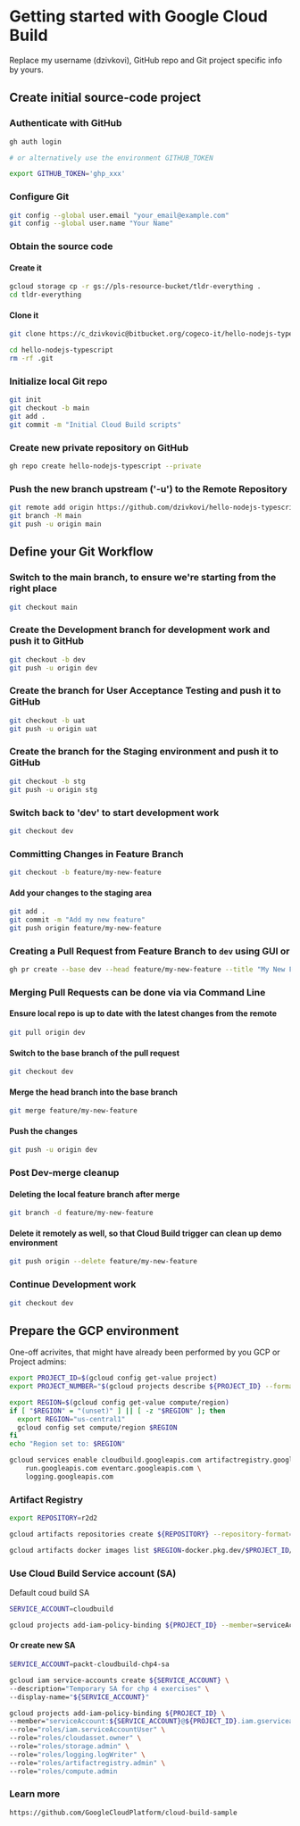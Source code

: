 # Getting started with Google Cloud Build

Replace my username (dzivkovi), GitHub repo and Git project specific info by yours.

## Create initial source-code project

### Authenticate with GitHub

```bash
gh auth login

# or alternatively use the environment GITHUB_TOKEN

export GITHUB_TOKEN='ghp_xxx'
```

### Configure Git

```bash
git config --global user.email "your_email@example.com"
git config --global user.name "Your Name"
```

### Obtain the source code

#### Create it

```bash
gcloud storage cp -r gs://pls-resource-bucket/tldr-everything .
cd tldr-everything
```

#### Clone it

```bash
git clone https://c_dzivkovic@bitbucket.org/cogeco-it/hello-nodejs-typescript.git

cd hello-nodejs-typescript
rm -rf .git
```

### Initialize local Git repo

```bash
git init
git checkout -b main
git add .
git commit -m "Initial Cloud Build scripts"
```

### Create new private repository on GitHub

```bash
gh repo create hello-nodejs-typescript --private
```

### Push the new branch upstream ('-u') to the Remote Repository

```bash
git remote add origin https://github.com/dzivkovi/hello-nodejs-typescript.git
git branch -M main
git push -u origin main
```

## Define your Git Workflow

### Switch to the main branch, to ensure we're starting from the right place

```bash
git checkout main
```

### Create the Development branch for development work and push it to GitHub

```bash
git checkout -b dev
git push -u origin dev
```

### Create the branch for User Acceptance Testing and push it to GitHub

```bash
git checkout -b uat
git push -u origin uat
```

### Create the branch for the Staging environment and push it to GitHub

```bash
git checkout -b stg
git push -u origin stg
```

### Switch back to 'dev' to start development work

```bash
git checkout dev
```

### Committing Changes in Feature Branch

```bash
git checkout -b feature/my-new-feature
```

#### Add your changes to the staging area

```bash
git add .
git commit -m "Add my new feature"
git push origin feature/my-new-feature
```

### Creating a Pull Request from Feature Branch to `dev` using GUI or

```bash
gh pr create --base dev --head feature/my-new-feature --title "My New Feature" --body "Description of my new feature"
```

### Merging Pull Requests can be done via via Command Line

#### Ensure local repo is up to date with the latest changes from the remote

```bash
git pull origin dev
```

#### Switch to the base branch of the pull request

```bash
git checkout dev
```

#### Merge the head branch into the base branch

```bash
git merge feature/my-new-feature
```

#### Push the changes

```bash
git push -u origin dev
```

### Post Dev-merge cleanup

#### Deleting the local feature branch after merge

```bash
git branch -d feature/my-new-feature
```

#### Delete it remotely as well, so that Cloud Build trigger can clean up demo environment

```bash
git push origin --delete feature/my-new-feature
```

### Continue Development work

```bash
git checkout dev
```

## Prepare the GCP environment

One-off acrivites, that might have already been performed by you GCP or Project admins:

```bash
export PROJECT_ID=$(gcloud config get-value project)
export PROJECT_NUMBER="$(gcloud projects describe ${PROJECT_ID} --format='get(projectNumber)')"

export REGION=$(gcloud config get-value compute/region)
if [ "$REGION" = "(unset)" ] || [ -z "$REGION" ]; then
  export REGION="us-central1"
  gcloud config set compute/region $REGION
fi
echo "Region set to: $REGION"

gcloud services enable cloudbuild.googleapis.com artifactregistry.googleapis.com \
    run.googleapis.com eventarc.googleapis.com \
    logging.googleapis.com
```

### Artifact Registry

```bash
export REPOSITORY=r2d2

gcloud artifacts repositories create ${REPOSITORY} --repository-format=Docker -location ${REGION}

gcloud artifacts docker images list $REGION-docker.pkg.dev/$PROJECT_ID/$REPOSITORY --include-tags
```

### Use Cloud Build Service account (SA)

Default coud build SA

```bash
SERVICE_ACCOUNT=cloudbuild

gcloud projects add-iam-policy-binding ${PROJECT_ID} --member=serviceAccount:${PROJECT_NUMBER}@${SERVICE_ACCOUNT}.gserviceaccount.com --role=roles/artifactregistry.writer
```

#### Or create new SA

```bash
SERVICE_ACCOUNT=packt-cloudbuild-chp4-sa

gcloud iam service-accounts create ${SERVICE_ACCOUNT} \
--description="Temporary SA for chp 4 exercises" \
--display-name="${SERVICE_ACCOUNT}"

gcloud projects add-iam-policy-binding ${PROJECT_ID} \
--member="serviceAccount:${SERVICE_ACCOUNT}@${PROJECT_ID}.iam.gserviceaccount.com" \
--role="roles/iam.serviceAccountUser" \
--role="roles/cloudasset.owner" \
--role="roles/storage.admin" \
--role="roles/logging.logWriter" \
--role="roles/artifactregistry.admin" \
--role="roles/compute.admin
```

### Learn more

`https://github.com/GoogleCloudPlatform/cloud-build-sample`

